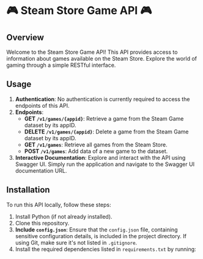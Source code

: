 # 🎮 Steam Store Game API 🎮

## Overview
Welcome to the Steam Store Game API! This API provides access to information about games available on the Steam Store. Explore the world of gaming through a simple RESTful interface.

## Usage
1. **Authentication**: No authentication is currently required to access the endpoints of this API.
2. **Endpoints**:
   - **GET `/v1/games/{appid}`**: Retrieve a game from the Steam Game dataset by its appID.
   - **DELETE `/v1/games/{appid}`**: Delete a game from the Steam Game dataset by its appID.
   - **GET `/v1/games`**: Retrieve all games from the Steam Store.
   - **POST `/v1/games`**: Add data of a new game to the dataset.
3. **Interactive Documentation**: Explore and interact with the API using Swagger UI. Simply run the application and navigate to the Swagger UI documentation URL.

## Installation
To run this API locally, follow these steps:
1. Install Python (if not already installed).
2. Clone this repository.
3. **Include `config.json`**: Ensure that the `config.json` file, containing sensitive configuration details, is included in the project directory. If using Git, make sure it's not listed in `.gitignore`.
4. Install the required dependencies listed in `requirements.txt` by running:
